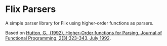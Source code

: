 # Flix Parsers

A simple parser library for Flix using higher-order functions as parsers.

Based on
[Hutton, G., (1992), Higher-Order functions for Parsing, Journal of Functional Programming, 2(3):323-343, July 1992](https://www.cambridge.org/core/journals/journal-of-functional-programming/article/higherorder-functions-for-parsing/0490F2C8511F7625F9FC15BFFEDBB0AA).
